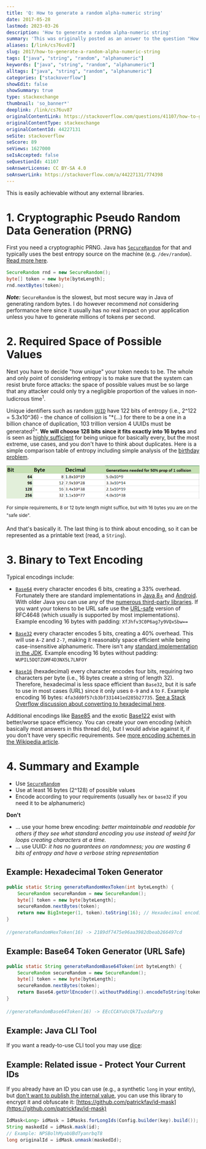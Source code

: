 ```yaml
---
title: 'Q: How to generate a random alpha-numeric string'
date: 2017-05-28
lastmod: 2023-03-26
description: 'How to generate a random alpha-numeric string'
summary: 'This was originally posted as an answer to the question "How to generate a random alpha-numeric string" on stackoverflow.com.'
aliases: [/link/cs76uv87]
slug: 2017/how-to-generate-a-random-alpha-numeric-string
tags: ["java", "string", "random", "alphanumeric"]
keywords: ["java", "string", "random", "alphanumeric"]
alltags: ["java", "string", "random", "alphanumeric"]
categories: ["stackoverflow"]
showEdit: false
showSummary: true
type: stackexchange
thumbnail: 'so_banner*'
deeplink: /link/cs76uv87
originalContentLink: https://stackoverflow.com/questions/41107/how-to-generate-a-random-alpha-numeric-string
originalContentType: stackexchange
originalContentId: 44227131
seSite: stackoverflow
seScore: 89
seViews: 1627000
seIsAccepted: false
seQuestionId: 41107
seAnswerLicense: CC BY-SA 4.0
seAnswerLink: https://stackoverflow.com/a/44227131/774398
---
```

This is easily achievable without any external libraries.

1\. Cryptographic Pseudo Random Data Generation (PRNG)
======================================================

First you need a cryptographic PRNG. Java has [`SecureRandom`](https://docs.oracle.com/javase/8/docs/api/java/security/SecureRandom.html) for that and typically uses the best entropy source on the machine (e.g. `/dev/random`). [Read more here](https://tersesystems.com/2015/12/17/the-right-way-to-use-securerandom/).

```java
SecureRandom rnd = new SecureRandom();
byte[] token = new byte[byteLength];
rnd.nextBytes(token);

```

_**Note:**_ `SecureRandom` is the slowest, but most secure way in Java of generating random bytes. I do however recommend _not_ considering performance here since it usually has no real impact on your application unless you have to generate millions of tokens per second.

2\. Required Space of Possible Values
=====================================

Next you have to decide "how unique" your token needs to be. The whole and only point of considering entropy is to make
sure that the system can resist brute force attacks: the space of possible values must be so large that any attacker
could only try a negligible proportion of the values in non-ludicrous time<sup>1</sup>.

Unique identifiers such as random [`UUID`](https://en.wikipedia.org/wiki/Universally_unique_identifier) have 122 bits of
entropy (i.e., 2^122 = 5.3x10^36) - the chance of collision is "\*(...) for there to be a one in a billion chance of
duplication, 103 trillion version 4 UUIDs must be generated<sup>2</sup>". **We will choose 128 bits since it fits
exactly into 16 bytes** and is seen
as [highly sufficient](https://security.stackexchange.com/questions/6141/amount-of-simple-operations-that-is-safely-out-of-reach-for-all-humanity/6149#6149)
for being unique for basically every, but the most extreme, use cases, and you don't have to think about duplicates.
Here is a simple comparison table of entropy including simple analysis of
the [birthday problem](https://en.wikipedia.org/wiki/Birthday_problem).

[![Comparison of token sizes](img_9660598e25b73e00.png)](img_9660598e25b73e00.png)

<sup>For simple requirements, 8 or 12 byte length might suffice, but with 16 bytes you are on the "safe side".</sup>

And that's basically it. The last thing is to think about encoding, so it can be represented as a printable text (read,
a `String`).

3\. Binary to Text Encoding
===========================

Typical encodings include:

*   [`Base64`](https://en.wikipedia.org/wiki/Base64) every character encodes 6 bits, creating a 33% overhead. Fortunately there are standard implementations in [Java 8+](https://docs.oracle.com/javase/8/docs/api/java/util/Base64.html) and [Android](https://developer.android.com/reference/android/util/Base64.html). With older Java you can use any of the [numerous third-party libraries](https://stackoverflow.com/questions/13109588/base64-encoding-in-java). If you want your tokens to be URL safe use the [URL-safe](https://en.wikipedia.org/wiki/Base64#URL_applications) version of RFC4648 (which usually is supported by most implementations). Example encoding 16 bytes with padding: `XfJhfv3C0P6ag7y9VQxSbw==`
    
*   [`Base32`](https://en.wikipedia.org/wiki/Base32) every character encodes 5 bits, creating a 40% overhead. This will use `A-Z` and `2-7`, making it reasonably space efficient while being case-insensitive alphanumeric. There isn't any [standard implementation in the JDK](https://stackoverflow.com/questions/21515479/encode-string-to-base32-string-in-java). Example encoding 16 bytes without padding: `WUPIL5DQTZGMF4D3NX5L7LNFOY`
    
*   [`Base16`](https://en.wikipedia.org/wiki/Hexadecimal) (hexadecimal) every character encodes four bits, requiring two characters per byte (i.e., 16 bytes create a string of length 32). Therefore, hexadecimal is less space efficient than `Base32`, but it is safe to use in most cases (URL) since it only uses `0-9` and `A` to `F`. Example encoding 16 bytes: `4fa3dd0f57cb3bf331441ed285b27735`. [See a Stack Overflow discussion about converting to hexadecimal here](https://stackoverflow.com/a/58118078/774398).
    

Additional encodings like [Base85](https://en.wikipedia.org/wiki/Ascii85#RFC_1924_version) and the exotic [Base122](http://blog.kevinalbs.com/base122) exist with better/worse space efficiency. You can create your own encoding (which basically most answers in this thread do), but I would advise against it, if you don't have very specific requirements. See [more encoding schemes in the Wikipedia article](https://en.wikipedia.org/wiki/Binary-to-text_encoding).

4\. Summary and Example
=======================

*   Use [`SecureRandom`](https://docs.oracle.com/javase/8/docs/api/java/security/SecureRandom.html)
*   Use at least 16 bytes (2^128) of possible values
*   Encode according to your requirements (usually `hex` or `base32` if you need it to be alphanumeric)

**Don't**

*   ... use your home brew encoding: _better maintainable and readable for others if they see what standard encoding you use instead of weird _for_ loops creating characters at a time._
*   ... use UUID: _it has no guarantees on randomness; you are wasting 6 bits of entropy and have a verbose string representation_

Example: Hexadecimal Token Generator
------------------------------------

```java
public static String generateRandomHexToken(int byteLength) {
    SecureRandom secureRandom = new SecureRandom();
    byte[] token = new byte[byteLength];
    secureRandom.nextBytes(token);
    return new BigInteger(1, token).toString(16); // Hexadecimal encoding
}

//generateRandomHexToken(16) -> 2189df7475e96aa3982dbeab266497cd

```

Example: Base64 Token Generator (URL Safe)
------------------------------------------

```java
public static String generateRandomBase64Token(int byteLength) {
    SecureRandom secureRandom = new SecureRandom();
    byte[] token = new byte[byteLength];
    secureRandom.nextBytes(token);
    return Base64.getUrlEncoder().withoutPadding().encodeToString(token); //base64 encoding
}

//generateRandomBase64Token(16) -> EEcCCAYuUcQk7IuzdaPzrg

```

Example: Java CLI Tool
----------------------

If you want a ready-to-use CLI tool you may use [dice](https://github.com/patrickfav/dice):

Example: Related issue - Protect Your Current IDs
-------------------------------------------------

If you already have an ID you can use (e.g., a synthetic `long` in your entity), but [don't want to publish the internal value](https://medium.com/@patrickfav/a-better-way-to-protect-your-database-ids-a33fa9867552), you can use this library to encrypt it and obfuscate it: [https://github.com/patrickfav/id-mask](https://github.com/patrickfav/id-mask)

```java
IdMask<Long> idMask = IdMasks.forLongIds(Config.builder(key).build());
String maskedId = idMask.mask(id);
// Example: NPSBolhMyabUBdTyanrbqT8
long originalId = idMask.unmask(maskedId);

```
